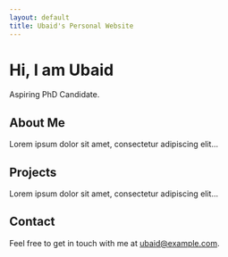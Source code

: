 ```yaml
---
layout: default
title: Ubaid's Personal Website
---
```


# Hi, I am Ubaid
Aspiring PhD Candidate.

## About Me
Lorem ipsum dolor sit amet, consectetur adipiscing elit...

## Projects
Lorem ipsum dolor sit amet, consectetur adipiscing elit...

## Contact
Feel free to get in touch with me at [ubaid@example.com](mailto:ubaid@example.com).
